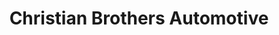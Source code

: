 ---
title: "Christian Brothers Automotive"
url: /oklahoma-city/christian-brothers-automotive/
shop: Autowerkstatt
---